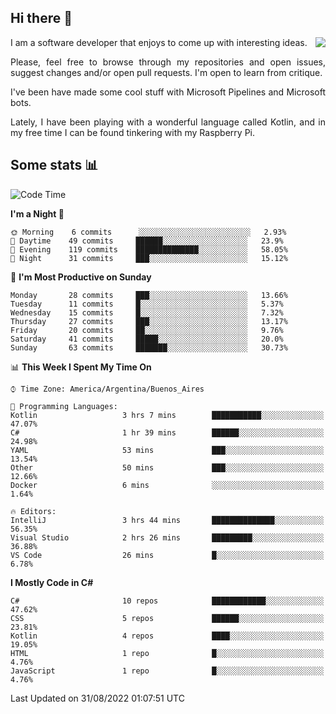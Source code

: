 ## Hi there :slightly_smiling_face:

<img src="https://github-readme-stats.vercel.app/api?username=victorgrycuk&show_icons=true&count_private=true&title_color=F7941E&icon_color=F7941E" align="right">

<p align="justify">
I am a software developer that enjoys to come up with interesting ideas.
<p/>

<p align= "justify">
Please, feel free to browse through my repositories and open issues, suggest changes and/or open pull requests. I'm open to learn from critique.
<p/>


<p align= "justify">
I've been have made some cool stuff with Microsoft Pipelines and Microsoft bots.
<p/>

<p align= "justify">
Lately, I have been playing with a wonderful language called Kotlin, and in my free time I can be found tinkering with my Raspberry Pi.
<p/>

## Some stats :bar_chart:
<!--START_SECTION:waka-->
![Code Time](http://img.shields.io/badge/Code%20Time-1%2C111%20hrs%208%20mins-blue)

**I'm a Night 🦉** 

```text
🌞 Morning    6 commits      ░░░░░░░░░░░░░░░░░░░░░░░░░   2.93% 
🌆 Daytime    49 commits     ██████░░░░░░░░░░░░░░░░░░░   23.9% 
🌃 Evening    119 commits    ██████████████░░░░░░░░░░░   58.05% 
🌙 Night      31 commits     ███░░░░░░░░░░░░░░░░░░░░░░   15.12%

```
📅 **I'm Most Productive on Sunday** 

```text
Monday       28 commits     ███░░░░░░░░░░░░░░░░░░░░░░   13.66% 
Tuesday      11 commits     █░░░░░░░░░░░░░░░░░░░░░░░░   5.37% 
Wednesday    15 commits     █░░░░░░░░░░░░░░░░░░░░░░░░   7.32% 
Thursday     27 commits     ███░░░░░░░░░░░░░░░░░░░░░░   13.17% 
Friday       20 commits     ██░░░░░░░░░░░░░░░░░░░░░░░   9.76% 
Saturday     41 commits     █████░░░░░░░░░░░░░░░░░░░░   20.0% 
Sunday       63 commits     ███████░░░░░░░░░░░░░░░░░░   30.73%

```


📊 **This Week I Spent My Time On** 

```text
⌚︎ Time Zone: America/Argentina/Buenos_Aires

💬 Programming Languages: 
Kotlin                   3 hrs 7 mins        ███████████░░░░░░░░░░░░░░   47.07% 
C#                       1 hr 39 mins        ██████░░░░░░░░░░░░░░░░░░░   24.98% 
YAML                     53 mins             ███░░░░░░░░░░░░░░░░░░░░░░   13.54% 
Other                    50 mins             ███░░░░░░░░░░░░░░░░░░░░░░   12.66% 
Docker                   6 mins              ░░░░░░░░░░░░░░░░░░░░░░░░░   1.64%

🔥 Editors: 
IntelliJ                 3 hrs 44 mins       ██████████████░░░░░░░░░░░   56.35% 
Visual Studio            2 hrs 26 mins       █████████░░░░░░░░░░░░░░░░   36.88% 
VS Code                  26 mins             █░░░░░░░░░░░░░░░░░░░░░░░░   6.78%

```

**I Mostly Code in C#** 

```text
C#                       10 repos            ████████████░░░░░░░░░░░░░   47.62% 
CSS                      5 repos             ██████░░░░░░░░░░░░░░░░░░░   23.81% 
Kotlin                   4 repos             ████░░░░░░░░░░░░░░░░░░░░░   19.05% 
HTML                     1 repo              █░░░░░░░░░░░░░░░░░░░░░░░░   4.76% 
JavaScript               1 repo              █░░░░░░░░░░░░░░░░░░░░░░░░   4.76%

```



 Last Updated on 31/08/2022 01:07:51 UTC
<!--END_SECTION:waka-->
